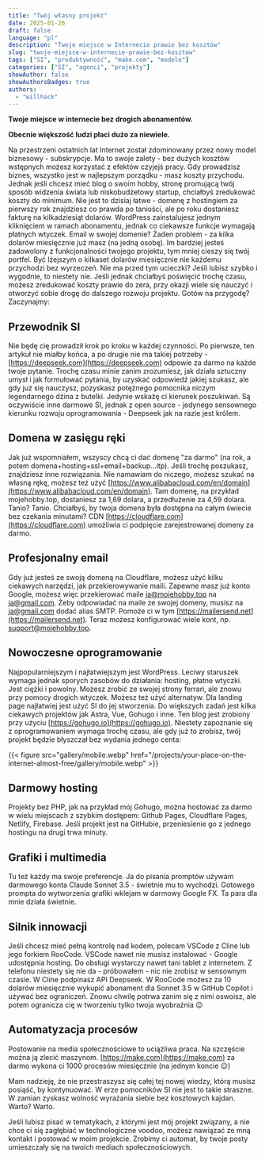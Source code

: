 ```yaml
---
title: "Twój własny projekt"
date: 2025-01-26
draft: false
language: "pl"
description: "Twoje miejsce w Internecie prawie bez kosztów"
slug: "twoje-miejsce-w-internecie-prawie-bez-kosztow"
tags: ["SI", "produktywność", "make.com", "modele"]
categories: ["SI", "agenci", "projekty"]
showAuthor: false
showAuthorsBadges: true
authors:
  - "willhack"
---
```


**Twoje miejsce w internecie bez drogich abonamentów.**

**Obecnie większość ludzi płaci dużo za niewiele.**

Na przestrzeni ostatnich lat Internet został zdominowany przez nowy model biznesowy - subskrypcje. Ma to swoje zalety - bez dużych kosztów wstępnych możesz korzystać z efektów czyjejś pracy. Gdy prowadzisz biznes, wszystko jest w najlepszym porządku - masz koszty przychodu. Jednak jeśli chcesz mieć blog o swoim hobby, stronę promującą twój sposób widzenia świata lub niskobudżetowy startup, chciałbyś zredukować koszty do minimum. Nie jest to dzisiaj łatwe - domenę z hostingiem za pierwszy rok znajdziesz co prawda po taniości, ale po roku dostaniesz fakturę na kilkadziesiąt dolarów. WordPress zainstalujesz jednym kliknięciem w ramach abonamentu, jednak co ciekawsze funkcje wymagają płatnych wtyczek. Email w swojej domenie? Żaden problem - za kilka dolarów miesięcznie już masz (na jedną osobę). Im bardziej jesteś zadowolony z funkcjonalności twojego projektu, tym mniej cieszy się twój portfel. Być lżejszym o kilkaset dolarów miesięcznie nie każdemu przychodzi bez wyrzeczeń. Nie ma przed tym ucieczki? Jeśli lubisz szybko i wygodnie, to niestety nie. Jeśli jednak chciałbyś poświęcić trochę czasu, możesz zredukować koszty prawie do zera, przy okazji wiele się nauczyć i otworzyć sobie drogę do dalszego rozwoju projektu. Gotów na przygodę? Zaczynajmy:

## Przewodnik SI
Nie będę cię prowadził krok po kroku w każdej czynności. Po pierwsze, ten artykuł nie miałby końca, a po drugie nie ma takiej potrzeby - [https://deepseek.com](https://deepseek.com) odpowie za darmo na każde twoje pytanie. Trochę czasu minie zanim zrozumiesz, jak działa sztuczny umysł i jak formułować pytania, by uzyskać odpowiedź jakiej szukasz, ale gdy już się nauczysz, pozyskasz potężnego pomocnika niczym legendarnego dżina z butelki. Jedynie wskażę ci kierunek poszukiwań. Są oczywiście inne darmowe SI, jednak z open source - jedynego sensownego kierunku rozwoju oprogramowania - Deepseek jak na razie jest królem.

## Domena w zasięgu ręki
Jak już wspomniałem, wszyscy chcą ci dać domenę "za darmo" (na rok, a potem domena+hosting+ssl+email+backup…itp). Jeśli trochę poszukasz, znajdziesz inne rozwiązania. Nie namawiam do niczego, możesz szukać na własną rękę, możesz też użyć [https://www.alibabacloud.com/en/domain](https://www.alibabacloud.com/en/domain). Tam domenę, na przykład mojehobby.top, dostaniesz za 1,69 dolara, a przedłużenie za 4,59 dolara. Tanio? Tanio. Chciałbyś, by twoja domena była dostępna na całym świecie bez czekania minutami? CDN [https://cloudflare.com](https://cloudflare.com) umożliwia ci podpięcie zarejestrowanej domeny za darmo.

## Profesjonalny email
Gdy już jesteś ze swoją domeną na Cloudflare, możesz użyć kilku ciekawych narzędzi, jak przekierowywanie maili. Zapewne masz już konto Google, możesz więc przekierować maile [ja@mojehobby.top](mailto:ja@mojehobby.top) na [ja@gmail.com](mailto:ja@gmail.com). Żeby odpowiadać na maile ze swojej domeny, musisz na [ja@gmail.com](mailto:ja@gmail.com) dodać alias SMTP. Pomoże ci w tym [https://mailersend.net](https://mailersend.net). Teraz możesz konfigurować wiele kont, np. [support@mojehobby.top](mailto:support@mojehobby.top).

## Nowoczesne oprogramowanie
Najpopularniejszym i najłatwiejszym jest WordPress. Leciwy staruszek wymaga jednak sporych zasobów do działania: hosting, płatne wtyczki. Jest ciężki i powolny. Możesz zrobić ze swojej strony ferrari, ale znowu przy pomocy drogich wtyczek. Możesz też użyć alternatyw. Dla landing page najłatwiej jest użyć SI do jej stworzenia. Do większych zadań jest kilka ciekawych projektów jak Astra, Vue, Gohugo i inne. Ten blog jest zrobiony przy użyciu [https://gohugo.io](https://gohugo.io). Niestety zapoznanie się z oprogramowaniem wymaga trochę czasu, ale gdy już to zrobisz, twój projekt będzie błyszczał bez wydania jednego centa:

{{< figure src="gallery/mobile.webp" href="/projects/your-place-on-the-internet-almost-free/gallery/mobile.webp" >}}
## Darmowy hosting
Projekty bez PHP, jak na przykład mój Gohugo, można hostować za darmo w wielu miejscach z szybkim dostępem: Github Pages, Cloudflare Pages, Netlify, Firebase. Jeśli projekt jest na GitHubie, przeniesienie go z jednego hostingu na drugi trwa minuty.

## Grafiki i multimedia
Tu też każdy ma swoje preferencje. Ja do pisania promptów używam darmowego konta Claude Sonnet 3.5 - świetnie mu to wychodzi. Gotowego prompta do wytworzenia grafiki wklejam w darmowy Google FX. Ta para dla mnie działa świetnie.

## Silnik innowacji
Jeśli chcesz mieć pełną kontrolę nad kodem, polecam VSCode z Cline lub jego forkiem RooCode. VSCode nawet nie musisz instalować - Google udostępnia hosting. Do obsługi wystarczy nawet tani tablet z internetem. Z telefonu niestety się nie da - próbowałem - nic nie zrobisz w sensownym czasie. W Cline podpinasz API Deepseek. W RooCode możesz za 10 dolarów miesięcznie wykupić abonament dla Sonnet 3.5 w GitHub Copilot i używać bez ograniczeń. Znowu chwilę potrwa zanim się z nimi oswoisz, ale potem ogranicza cię w tworzeniu tylko twoja wyobraźnia 😉

## Automatyzacja procesów
Postowanie na media społecznościowe to uciążliwa praca. Na szczęście można ją zlecić maszynom. [https://make.com](https://make.com) za darmo wykona ci 1000 procesów miesięcznie (na jednym koncie 😉)

Mam nadzieję, że nie przestraszysz się całej tej nowej wiedzy, którą musisz posiąść, by kontynuować. W erze pomocników SI nie jest to takie straszne. W zamian zyskasz wolność wyrażania siebie bez kosztowych kajdan. Warto? Warto.

Jeśli lubisz pisać w tematykach, z którymi jest mój projekt związany, a nie chce ci się zagłębiać w technologiczne voodoo, możesz nawiązać ze mną kontakt i postować w moim projekcie. Zrobimy ci automat, by twoje posty umieszczały się na twoich mediach społecznościowych.
